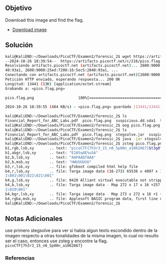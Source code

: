 ## Objetivo
Download this image and find the flag.

- [Download image](https://artifacts.picoctf.net/c/216/pico.flag.png)
## Solución
```bash
kali@KaliEND:~/Downloads/PicoCTF/Examen2/forensic_2$ wget https://artifacts.picoctf.net/c/216/pico.flag.png  
--2024-10-26 18:39:54--  https://artifacts.picoctf.net/c/216/pico.flag.png  
Resolviendo artifacts.picoctf.net (artifacts.picoctf.net)... 2600:9000:25ed:5400:16:5ec5:2840:93a1, 2600:9000:25ed:1c00:16:5ec5:28  
40:93a1, 2600:9000:25ed:7200:16:5ec5:2840:93a1, ...  
Conectando con artifacts.picoctf.net (artifacts.picoctf.net)[2600:9000:25ed:5400:16:5ec5:2840:93a1]:443... conectado.  
Petición HTTP enviada, esperando respuesta... 200 OK  
Longitud: 13441 (13K) [application/octet-stream]  
Grabando a: «pico.flag.png»  
  
pico.flag.png                    100%[========================================================>]  13,13K  --.-KB/s    en 0,03s      
  
2024-10-26 18:39:55 (484 KB/s) - «pico.flag.png» guardado [13441/13441]  
  
kali@KaliEND:~/Downloads/PicoCTF/Examen2/forensic_2$ ls  
Financial_Report_for_ABC_Labs.pdf  pico.flag.png  suspicious.dd.sda1  trace.pcap  
kali@KaliEND:~/Downloads/PicoCTF/Examen2/forensic_2$ eog pico.flag.png    
kali@KaliEND:~/Downloads/PicoCTF/Examen2/forensic_2$ ls  
Financial_Report_for_ABC_Labs.pdf  pico.flag.png  stegsolve.jar  suspicious.dd.sda1  trace.pcap  
kali@KaliEND:~/Downloads/PicoCTF/Examen2/forensic_2$ java -jar stegsolve.jar    
kali@KaliEND:~/Downloads/PicoCTF/Examen2/forensic_2$ zsteg pico.flag.png    
b1,rgb,lsb,xy       .. text: "picoCTF{7h3r3_15_n0_5p00n_a1062667}$t3g0"  
b1,abgr,lsb,xy      .. text: "E2A5q4E%uSA"  
b2,b,lsb,xy         .. text: "AAPAAQTAAA"  
b2,b,msb,xy         .. text: "HWUUUUUU"  
b3,r,lsb,xy         .. file: gfxboot compiled html help file  
b4,r,lsb,xy         .. file: Targa image data (16-273) 65536 x 4097 x 1 +4352 +4369 - 1-bit alpha - right "\021\020\001\001\021\02  
1\001\001\021\021\001"  
b4,g,lsb,xy         .. file: 0420 Alliant virtual executable not stripped  
b4,b,lsb,xy         .. file: Targa image data - Map 272 x 17 x 16 +257 +272 - 1-bit alpha "\020\001\021\001\021\020\020\001\020\00  
1\020\001"  
b4,bgr,lsb,xy       .. file: Targa image data - Map 273 x 272 x 16 +1 +4113 - 1-bit alpha "\020\001\001\001"  
b4,rgba,msb,xy      .. file: Applesoft BASIC program data, first line number 8  
kali@KaliEND:~/Downloads/PicoCTF/Examen2/forensic_2$
```
## Notas Adicionales
use primero stegsolve para ver si habia algun texto escondido dentro de la imagen respecto a otras tonalidades de la misma imagen, lo cual no resulto ser el caso, entonces use zsteg y encontre la flag.
`picoCTF{7h3r3_15_n0_5p00n_a1062667}`
### Referencias